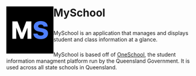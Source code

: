 <h1> <p "font-size:200px;"> <img align="left" src="https://github.com/HSP-Studios/MySchool/blob/1-create-logo/resources/logo/png/Dark-Icon.png" alt="" width="125">MySchool</p> </h1>

MySchool is an application that manages and displays student and class information at a glance.
### 
MySchool is based off of [OneSchool](https://oslp.eq.edu.au), the student information managment platform run by the Queensland Government. It is used across all state schools in Queensland.